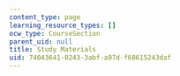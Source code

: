 ```yaml
---
content_type: page
learning_resource_types: []
ocw_type: CourseSection
parent_uid: null
title: Study Materials
uid: 74043641-0243-3abf-a97d-f68615243daf
---
```

